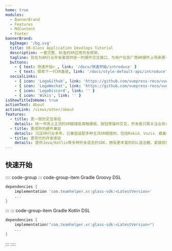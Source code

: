 ```yaml
---
home: true
modules:
  - BannerBrand
  - Features
  - MdContent
  - Footer
bannerBrand:
  bgImage: '/bg.svg'
  title: XR-Glass Application Develops Tutorial
  description: 一套完整、标准的XR应用开发框架。
  tagline: 旨在为AR行业开发者提供统一的硬件交互接口、为用户在各厂商AR硬件上带来更一致使用体验、加速AR设备厂商构建更丰富的场景生态。框架底层拥有音视频远程协助、SOP、PNS、AI终端推理等核心服务，高效赋能三方开发者进行多场景下AR + AI应用的快速开发。
  buttons:
    - { text: 快速开始>_, link: '/docs/快速开始/introduce' }
    - { text: 探索下一代XR基座, link: '/docs/style-default-api/introduce', type: 'plain' }
  socialLinks:
    - { icon: 'LogoGithub', link: 'https://github.com/vuepress-reco/vuepress-theme-reco' }
    - { icon: 'LogoWechat', link: 'https://github.com/vuepress-reco/vuepress-theme-reco' }
    - { icon: 'LogoDiscord', link: '' }
    - { icon: 'Wikis', link: '' }
isShowTitleInHome: true
actionText: About
actionLink: /views/other/about
features:
  - title: 更一致的交互体验
    details: 统一市场上主流的XR眼镜各类触摸板、旋钮等操作交互，开发者只需关注业务本身，无需关注眼镜硬件底层人机交互。
  - title: 更成熟的硬件兼容
    details: 沉淀XR行业多年，已兼容适配多种主流XR眼镜的，包括Rokid、Vuzix、蜂巢Glass、Argooz、拜特尔等，后续将适配更多硬件。
  - title: 更现代的开发体验
    details: 提供Java/Kotlin等多种开发语言的SDK，拥有更丰富的DSL语法糖，紧跟现代Android应用开发趋势，提升开发者开发效率。
---
```


## 快速开始

:::: code-group
::: code-group-item Gradle Groovy DSL

```gradle
dependencies {
    implementation 'com.teamhelper.xr:glass-sdk:<LatestVersion>'
    ...
}
```

:::
::: code-group-item Gradle Kotlin DSL

```kotlin
dependencies {
    implementation("com.teamhelper.xr:glass-sdk:<LatestVersion>")
    ...
}
```

:::
::::
